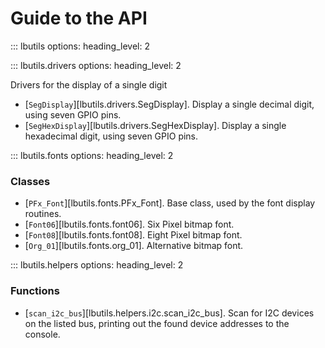 # Guide to the API

::: lbutils
    options:
        heading_level: 2

::: lbutils.drivers
    options:
        heading_level: 2

Drivers for the display of a single digit

* [`SegDisplay`][lbutils.drivers.SegDisplay]. Display a single decimal digit, using seven GPIO pins.
* [`SegHexDisplay`][lbutils.drivers.SegHexDisplay]. Display a single hexadecimal digit, using seven GPIO pins.

::: lbutils.fonts
    options:
        heading_level: 2

### Classes

* [`PFx_Font`][lbutils.fonts.PFx_Font]. Base class, used  by the font display routines.
* [`Font06`][lbutils.fonts.font06]. Six Pixel bitmap font.
* [`Font08`][lbutils.fonts.font08]. Eight Pixel bitmap font.
* [`Org_01`][lbutils.fonts.org_01]. Alternative bitmap font.

::: lbutils.helpers
    options:
        heading_level: 2

### Functions

* [`scan_i2c_bus`][lbutils.helpers.i2c.scan_i2c_bus]. Scan for I2C devices on the listed bus, printing out the found device addresses to the console.
